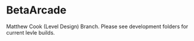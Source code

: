 # BetaArcade


Matthew Cook (Level Design) Branch. Please see development folders for current levle builds.
